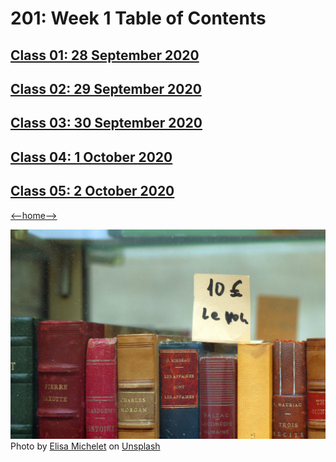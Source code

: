 # 201: Week 1 Table of Contents

## [Class 01: 28 September 2020](class01.md)

## [Class 02: 29 September 2020](class02.md)

## [Class 03: 30 September 2020](class03.md)

## [Class 04: 1 October 2020](class04.md)

## [Class 05: 2 October 2020](class05.md)

[<--home-->](../../README.md)

![Table of Contents](../Images/bookshelf.jpg)
<span>Photo by <a href="https://unsplash.com/@elisamichelet?utm_source=unsplash&amp;utm_medium=referral&amp;utm_content=creditCopyText">Elisa Michelet</a> on <a href="https://unsplash.com/s/photos/book-shelf?utm_source=unsplash&amp;utm_medium=referral&amp;utm_content=creditCopyText">Unsplash</a></span>
